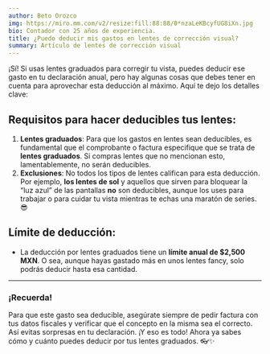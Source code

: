 ```yaml
---
author: Beto Orozco
img: https://miro.mm.com/v2/resize:fill:88:88/0*nzaLeKBcyfUG8iXn.jpg
bio: Contador con 25 años de experiencia.
title: ¿Puedo deducir mis gastos en lentes de corrección visual?
summary: Artículo de lentes de corrección visual
---
```

¡Sí! Si usas lentes graduados para corregir tu vista, puedes deducir ese gasto en tu declaración anual, pero hay algunas cosas que debes tener en cuenta para aprovechar esta deducción al máximo. Aquí te dejo los detalles clave:
## Requisitos para hacer deducibles tus lentes:
1. **Lentes graduados**: Para que los gastos en lentes sean deducibles, es fundamental que el comprobante o factura especifique que se trata de **lentes graduados**. Si compras lentes que no mencionan esto, lamentablemente, no serán deducibles.
2. **Exclusiones**: No todos los tipos de lentes califican para esta deducción. Por ejemplo, **los lentes de sol** y aquellos que sirven para bloquear la “luz azul” de las pantallas **no** son deducibles, aunque los uses para trabajar o para cuidar tu vista mientras te echas una maratón de series. :sunglasses:
## Límite de deducción:
- La deducción por lentes graduados tiene un **límite anual de $2,500 MXN**. O sea, aunque hayas gastado más en unos lentes fancy, solo podrás deducir hasta esa cantidad.
---
### ¡Recuerda!
Para que este gasto sea deducible, asegúrate siempre de pedir factura con tus datos fiscales y verificar que el concepto en la misma sea el correcto. Así evitas sorpresas en tu declaración.
¡Y eso es todo! Ahora ya sabes cómo y cuánto puedes deducir por tus lentes graduados. :eyeglasses::sparkles:
